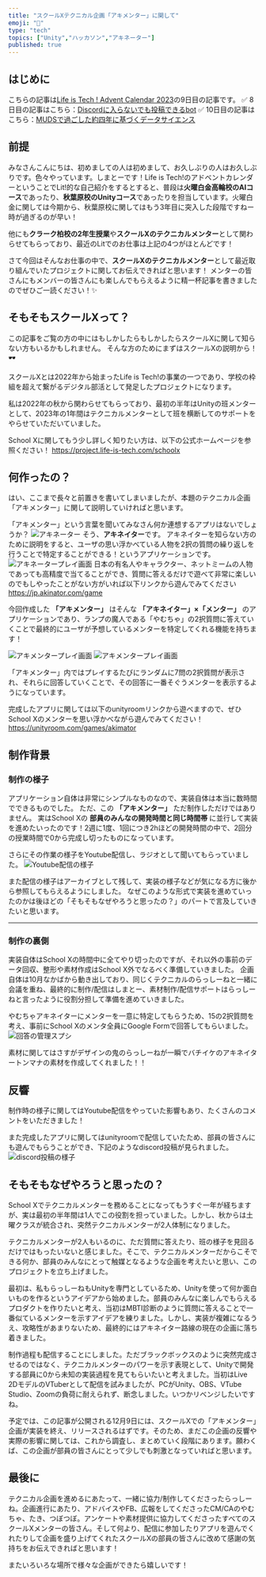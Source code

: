 ```yaml
---
title: "スクールXテクニカル企画「アキメンター」に関して"
emoji: "🧞"
type: "tech"
topics: ["Unity","ハッカソン","アキネーター"]
published: true
---
```


## はじめに
こちらの記事は[Life is Tech ! Advent Calendar 2023](https://qiita.com/advent-calendar/2023/life-is-tech)の9日目の記事です。
✅ 8日目の記事はこちら：[Discordに入らないでも投稿できるbot](https://qiita.com/Tsubo-Tsubo/items/a0efafbe8906b2d28721)
✅ 10日目の記事はこちら：[MUDSで過ごした約四年に基づくデータサイエンス]()

## 前提
みなさんこんにちは、初めましての人は初めまして、お久しぶりの人はお久しぶりです。色々やっています。しまとーです！Life is Tech!のアドベントカレンダーということでLit!的な自己紹介をするとすると、普段は**火曜白金高輪校のAIコース**であったり、**秋葉原校のUnityコース**であったりを担当しています。火曜白金に関しては今期から、秋葉原校に関してはもう3年目に突入した段階ですねー時が過ぎるのが早い！

他にも**クラーク柏校の2年生授業**や**スクールXのテクニカルメンター**として関わらせてもらっており、最近のLitでのお仕事は上記の4つがほとんどです！

さて今回はそんなお仕事の中で、**スクールXのテクニカルメンター**として最近取り組んでいたプロジェクトに関してお伝えできればと思います！
メンターの皆さんにもメンバーの皆さんにも楽しんでもらえるように精一杯記事を書きましたのでぜひご一読ください！✨

## そもそもスクールXって？
この記事をご覧の方の中にはもしかしたらもしかしたらスクールXに関して知らない方もいるかもしれません。
そんな方のためにまずはスクールXの説明から！🕶

スクールXとは2022年から始まったLife is Tech!の事業の一つであり、学校の枠組を超えて繋がるデジタル部活として発足したプロジェクトになります。

私は2022年の秋から関わらせてもらっており、最初の半年はUnityの班メンターとして、2023年の1年間はテクニカルメンターとして班を横断してのサポートをやらせていただいていました。

School Xに関してもう少し詳しく知りたい方は、以下の公式ホームページを参照ください！
https://project.life-is-tech.com/schoolx

## 何作ったの？
はい、ここまで長々と前置きを書いてしまいましたが、本題のテクニカル企画「アキメンター」に関して説明していければと思います。

「アキメンター」という言葉を聞いてみなさん何か連想するアプリはないでしょうか？
![アキネーター](/images/advent_schoolx/akinator.png)
そう、**アキネイター**です。
アキネイターを知らない方のために説明をすると、ユーザの思い浮かべている人物を2択の質問の繰り返しを行うことで特定することができる！というアプリケーションです。
![アキネータープレイ画面](/images/advent_schoolx/akinator_game.png)
日本の有名人やキャラクター、ネットミームの人物であっても高精度で当てることができ、質問に答えるだけで遊べて非常に楽しいのでもしやったことがない方がいれば以下リンクから遊んでみてください
https://jp.akinator.com/game

今回作成した **「アキメンター」** はそんな **「アキネイター」×「メンター」** のアプリケーションであり、ランプの魔人である「やむちゃ」の2択質問に答えていくことで最終的にユーザが予想しているメンターを特定してくれる機能を持ちます！

![アキメンタープレイ画面](/images/advent_schoolx/akimentor_1.png)
![アキメンタープレイ画面](/images/advent_schoolx/akimentor_2.png)

「アキメンター」内ではプレイするたびにランダムに7問の2択質問が表示され、それらに回答していくことで、その回答に一番そぐうメンターを表示するようになっています。

完成したアプリに関しては以下のunityroomリンクから遊べますので、ぜひSchool Xのメンターを思い浮かべながら遊んでみてください！
https://unityroom.com/games/akimator

## 制作背景

### 制作の様子
アプリケーション自体は非常にシンプルなものなので、実装自体は本当に数時間でできるものでした。
ただ、この **「アキメンター」** ただ制作しただけではありません。
実はSchool Xの **部員のみんなの開発時間と同じ時間帯** に並行して実装を進めたいったのです！2週に1度、1回につき2hほどの開発時間の中で、2回分の授業時間で0から完成し切ったものになっています。

さらにその作業の様子をYoutube配信し、ラジオとして聞いてもらっていました。
![Youtube配信の様子](/images/advent_schoolx/youtube.png)

また配信の様子はアーカイブとして残して、実装の様子などが気になる方に後から参照してもらえるようにしました。
なぜこのような形式で実装を進めていったのかは後ほどの「そもそもなぜやろうと思ったの？」のパートで言及していきたいと思います。

---

### 制作の裏側
実装自体はSchool Xの時間中に全てやり切ったのですが、それ以外の事前のデータ回収、整形や素材作成はSchool X外でなるべく準備していきました。
企画自体は10月なかばから動き出しており、同じくテクニカルのらっしーねと一緒に会議を重ね、最終的に制作/配信はしまとー、素材制作/配信サポートはらっしーねと言ったように役割分担して準備を進めていきました。

やむちゃアキネイターにメンターを一意に特定してもらうため、15の2択質問を考え、事前にSchool Xのメンタ全員にGoogle Formで回答してもらいました。
![回答の管理スプシ](/images/advent_schoolx/form_spreadsheet.png)

素材に関してはさすがデザインの鬼のらっしーねが一瞬でバチイケのアキネイタートンマナの素材を作成してくれました！！

## 反響

制作時の様子に関してはYoutube配信をやっていた影響もあり、たくさんのコメントをいただきました！

また完成したアプリに関してはunityroomで配信していたため、部員の皆さんにも遊んでもらうことができ、下記のようなdiscord投稿が見られました。
![discord投稿の様子](/images/advent_schoolx/discord_post.png)

## そもそもなぜやろうと思ったの？

School Xでテクニカルメンターを務めることになってもうすぐ一年が経ちますが、実は最初の半年間は1人でこの役割を担っていました。しかし、秋からは土曜クラスが統合され、突然テクニカルメンターが2人体制になりました。

テクニカルメンターが2人もいるのに、ただ質問に答えたり、班の様子を見回るだけではもったいないと感じました。そこで、テクニカルメンターだからこそできる何か、部員のみんなにとって触媒となるような企画を考えたいと思い、このプロジェクトを立ち上げました。

最初は、私もらっしーねもUnityを専門としているため、Unityを使って何か面白いものを作るというアイデアから始めました。部員のみんなに楽しんでもらえるプロダクトを作りたいと考え、当初はMBTI診断のように質問に答えることで一番似ているメンターを示すアイデアを練りました。しかし、実装が複雑になるうえ、攻略性があまりないため、最終的にはアキネイター路線の現在の企画に落ち着きました。

制作過程も配信することにしました。ただブラックボックスのように突然完成させるのではなく、テクニカルメンターのパワーを示す表現として、Unityで開発する部員に0から未知の実装過程を見てもらいたいと考えました。当初はLive 2DモデルのVTuberとして配信を試みましたが、PCがUnity、OBS、VTube Studio、Zoomの負荷に耐えられず、断念しました。いつかリベンジしたいですね。

予定では、この記事が公開される12月9日には、スクールXでの「アキメンター」企画が実装を終え、リリースされるはずです。そのため、まだこの企画の反響や実際の影響に関しては、これから調査し、まとめていく段階にあります。願わくば、この企画が部員の皆さんにとって少しでも刺激となっていればと思います。

## 最後に

テクニカル企画を進めるにあたって、一緒に協力/制作してくださったらっしーね。企画進行にあたり、アドバイスやFB、広報をしてくださったCM/CAのやむちゃ、たき、つぼつぼ。アンケートや素材提供に協力してくださったすべてのスクールXメンターの皆さん。そして何より、配信に参加したりアプリを遊んでくれたりして企画を盛り上げてくれたスクールXの部員の皆さんに改めて感謝の気持ちをお伝えできればと思います！

またいろいろな場所で様々な企画ができたら嬉しいです！

